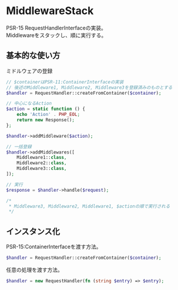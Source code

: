 # MiddlewareStack

PSR-15 RequestHandlerInterfaceの実装。  
Middlewareをスタックし、順に実行する。

## 基本的な使い方

ミドルウェアの登録

```php
// $containerはPSR-11:ContainerInterfaceの実装
// 後述のMiddleware1, Middleware2, Middleware3を登録済みのものとする
$handler = RequestHandler::createFromContainer($container);

// 中心になるAction
$action = static function () {
    echo 'Action' . PHP_EOL;
    return new Response();
};

$handler->addMiddleware($action);

// 一括登録
$handler->addMiddlewares([
    Middleware1::class,
    Middleware2::class,
    Middleware3::class,
]);

// 実行
$response = $handler->handle($request);

/*
 * Middleware3, Middleware2, Middleware1, $actionの順で実行される
 */
```

## インスタンス化

PSR-15:ContainerInterfaceを渡す方法。

```php
$handler = RequestHandler::createFromContainer($container);
```

任意の処理を渡す方法。

```php
$handler = new RequestHandler(fn (string $entry) => $entry);
```
